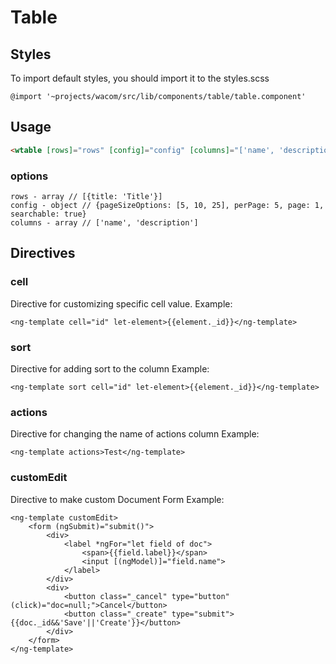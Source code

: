 # Table
## Styles
To import default styles, you should import it to the styles.scss 
```
@import '~projects/wacom/src/lib/components/table/table.component'
```

## Usage
```html
<wtable [rows]="rows" [config]="config" [columns]="['name', 'description']"></wtable>
```
### options
```
rows - array // [{title: 'Title'}]
config - object // {pageSizeOptions: [5, 10, 25], perPage: 5, page: 1, searchable: true}
columns - array // ['name', 'description']
```
## Directives

### cell
Directive for customizing specific cell value.
Example:
```
<ng-template cell="id" let-element>{{element._id}}</ng-template>
```
### sort 
Directive for adding sort to the column
Example: 
```
<ng-template sort cell="id" let-element>{{element._id}}</ng-template>
```
### actions
Directive for changing the name of actions column
Example: 
```
<ng-template actions>Test</ng-template>
```
### customEdit
Directive to make custom Document Form
Example:
```
<ng-template customEdit>
	<form (ngSubmit)="submit()">
		<div>
			<label *ngFor="let field of doc">
				<span>{{field.label}}</span>
				<input [(ngModel)]="field.name">
			</label>
		</div>
		<div>
			<button class="_cancel" type="button" (click)="doc=null;">Cancel</button>
			<button class="_create" type="submit">{{doc._id&&'Save'||'Create'}}</button>
		</div>
	</form>
</ng-template>
```
